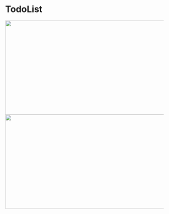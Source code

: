 # TodoList

<img width="600px" height="300px" src="https://user-images.githubusercontent.com/54432325/86456246-12319b00-bd22-11ea-868f-e5baf8ade8c9.png">

<img width="600px" height="300px" src="https://user-images.githubusercontent.com/54432325/86456288-1f4e8a00-bd22-11ea-9686-b00c451cab49.png">
